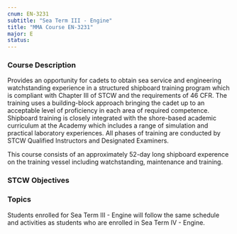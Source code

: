 ```yaml
---
cnum: EN-3231
subtitle: "Sea Term III - Engine"
title: "MMA Course EN-3231"
major: E
status: 
---
```


### Course Description

Provides an opportunity for cadets to obtain sea service and engineering watchstanding experience in a structured shipboard training program which is compliant with Chapter III of STCW and the requirements of 46 CFR. The training uses a building-block approach bringing the cadet up to an acceptable level of proficiency in each area of required competence. Shipboard training is closely integrated with the shore-based academic curriculum at the Academy which includes a range of simulation and practical laboratory experiences. All phases of training are conducted by STCW Qualified Instructors and Designated Examiners.

This course consists of an approximately 52-day long shipboard experence on the training vessel including watchstanding, maintenance and training.


### STCW Objectives



### Topics

Students enrolled for Sea Term III - Engine will follow the same schedule and activities as students who are enrolled in Sea Term IV - Engine.




